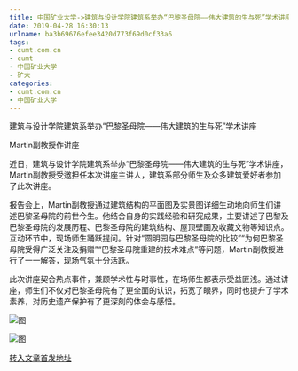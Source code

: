 ```yaml
---
title: 中国矿业大学->建筑与设计学院建筑系举办“巴黎圣母院——伟大建筑的生与死”学术讲座  | cumt.com.cn
date: 2019-04-28 16:30:13
urlname: ba3b69676efee3420d773f69d0cf33a6
tags: 
- cumt.com.cn
- cumt
- 中国矿业大学
- 矿大
categories:
- cumt.com.cn
- 中国矿业大学
---
```


建筑与设计学院建筑系举办“巴黎圣母院——伟大建筑的生与死”学术讲座

Martin副教授作讲座

近日，建筑与设计学院建筑系举办“巴黎圣母院——伟大建筑的生与死”学术讲座，Martin副教授受邀担任本次讲座主讲人，建筑系部分师生及众多建筑爱好者参加了此次讲座。

报告会上，Martin副教授通过建筑结构的平面图及实景图详细生动地向师生们讲述巴黎圣母院的前世今生。他结合自身的实践经验和研究成果，主要讲述了巴黎及巴黎圣母院的发展历程、巴黎圣母院的建筑结构、屋顶壁画及收藏文物等知识点。互动环节中，现场师生踊跃提问。针对“圆明园与巴黎圣母院的比较”“为何巴黎圣母院受得广泛关注及捐赠”“巴黎圣母院重建的技术难点”等问题，Martin副教授进行了一一解答，现场气氛十分活跃。

此次讲座契合热点事件，兼顾学术性与时事性，在场师生都表示受益匪浅。通过讲座，师生们不仅对巴黎圣母院有了更全面的认识，拓宽了眼界，同时也提升了学术素养，对历史遗产保护有了更深刻的体会与感悟。

![图](http://art.cumt.edu.cn/_upload/article/images/59/40/fea9405c45b59b486e982631ae74/9ddb20c2-c195-4315-96f3-d67ba5d8bd12.jpg)

![图](http://art.cumt.edu.cn/_upload/article/images/59/40/fea9405c45b59b486e982631ae74/692b48b3-3fee-4e08-99ad-f661e1123993.jpg)

[转入文章首发地址](http://xwzx.cumt.edu.cn/f3/96/c513a521110/page.htm)